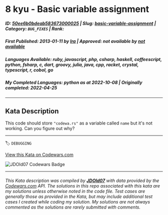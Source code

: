 # 8 kyu - Basic variable assignment

##### **ID**: [50ee6b0bdeab583673000025](https://www.codewars.com/kata/50ee6b0bdeab583673000025) | **Slug**: [basic-variable-assignment](https://www.codewars.com/kata/50ee6b0bdeab583673000025) | **Category**: `BUG_FIXES` | **Rank**: <span style="color:white">8 kyu</span>

##### **First Published**: 2013-01-11 ***by*** [Ira](https://www.codewars.com/users/Ira) | **Approved**: *not available* ***by*** [*not available*](*https://www.codewars.com*)

##### **Languages Available**: ruby, javascript, php, csharp, haskell, coffeescript, python, fsharp, c, dart, groovy, julia, java, cpp, racket, crystal, typescript, r, cobol, go

##### **My Completed Languages**: python ***as at*** 2022-10-08 | **Originally completed**: 2022-04-25

---

## Kata Description


This code should store `"codewa.rs"` as a variable called `name` but it's not working. Can you figure out why?

---


🏷 `DEBUGGING`


[View this Kata on Codewars.com](https://www.codewars.com/kata/50ee6b0bdeab583673000025)

![](https://www.codewars.com/users/jdold07/badges/large "JDOld07 Codewars Badge")

---

###### *This Kata description was compiled by [**JDOld07**](https://tpstech.dev) with data provided by the [Codewars.com](https://www.codewars.com) API.  The solutions in this repo associated with this kata are my solutions unless otherwise noted in the code file.  Test cases are generally those as provided in the Kata, but may include additional test cases I created while coding my solution.  My solutions are not always commented as the solutions are rarely submitted with comments.*
